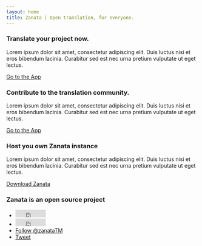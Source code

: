 ```yaml
---
layout: home
title: Zanata | Open translation, for everyone.
---
```


<div class="g">
  <div class="g__item w--1-3">
    <div class="l--push-bottom-half">
      <h3>Translate your project now.</h3>
      <p>Lorem ipsum dolor sit amet, consectetur adipiscing elit. Duis luctus nisi et eros bibendum lacinia. Curabitur sed est nec urna pretium vulputate ut eget lectus.</p>
      <a href="http://translate.zanata.org" class="button l--push-top-half">Go to the App</a>
    </div>
  </div>

  <div class="g__item w--1-3">
    <div class="l--push-bottom-half">
      <h3>Contribute to the translation community.</h3>
      <p>Lorem ipsum dolor sit amet, consectetur adipiscing elit. Duis luctus nisi et eros bibendum lacinia. Curabitur sed est nec urna pretium vulputate ut eget lectus.</p>
      <a href="http://translate.zanat.org" class="button l--push-top-half">Go to the App</a>
    </div>
  </div>

  <div class="g__item w--1-3">
    <div class="l--push-bottom-half">
      <h3>Host you own Zanata instance</h3>
      <p>Lorem ipsum dolor sit amet, consectetur adipiscing elit. Duis luctus nisi et eros bibendum lacinia. Curabitur sed est nec urna pretium vulputate ut eget lectus.</p>
      <a href="http://translate.zanat.org" class="button l--push-top-half">Download Zanata</a>
    </div>
  </div>
</div>

<div class="l--push-v-2 l--pad-all-1 bg--low">
  <h3 class="beta">Zanata is an open source project</h3>
  <ul class="list--horizontal l--push-top-1">
    <li><iframe src="http://ghbtns.com/github-btn.html?user=zanata&repo=zanata-server&type=watch&count=true"
  allowtransparency="true" frameborder="0" scrolling="0" width="80" height="20"></iframe></li>
    <li><iframe src="http://ghbtns.com/github-btn.html?user=zanata&repo=zanata-server&type=fork&count=true"
  allowtransparency="true" frameborder="0" scrolling="0" width="80" height="20"></iframe></li>
    <li><a href="https://twitter.com/zanataTM" class="twitter-follow-button" data-show-count="false">Follow @zanataTM</a>
<script>!function(d,s,id){var js,fjs=d.getElementsByTagName(s)[0],p=/^http:/.test(d.location)?'http':'https';if(!d.getElementById(id)){js=d.createElement(s);js.id=id;js.src=p+'://platform.twitter.com/widgets.js';fjs.parentNode.insertBefore(js,fjs);}}(document, 'script', 'twitter-wjs');</script></li>
    <li><a href="https://twitter.com/share" class="twitter-share-button">Tweet</a>
<script>!function(d,s,id){var js,fjs=d.getElementsByTagName(s)[0],p=/^http:/.test(d.location)?'http':'https';if(!d.getElementById(id)){js=d.createElement(s);js.id=id;js.src=p+'://platform.twitter.com/widgets.js';fjs.parentNode.insertBefore(js,fjs);}}(document, 'script', 'twitter-wjs');</script></li>
  </ul>
</div>
